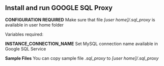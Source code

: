 ## Install and run GOOGLE SQL Proxy

**CONFIGURATION REQUIRED**
Make sure that file *[user home]/.sql_proxy* is available in user home folder

Variables required:

**INSTANCE_CONNECTION_NAME**
Set MySQL connection name available in Google SQL Service

**Sample Files**
You can copy sample file *.sql_proxy* to *[user home]/.sql_proxy*

